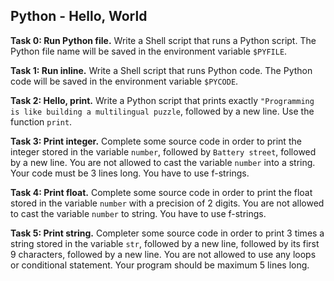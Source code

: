 ## Python - Hello, World

**Task 0: Run Python file.**
Write a Shell script that runs a Python script. The Python file name will be saved in the environment variable `$PYFILE`.

**Task 1: Run inline.**
Write a Shell script that runs Python code. The Python code will be saved in the environment variable `$PYCODE`.

**Task 2: Hello, print.**
Write a Python script that prints exactly `"Programming is like building a multilingual puzzle`, followed by a new line. Use the function `print`.

**Task 3: Print integer.**
Complete some source code in order to print the integer stored in the variable `number`, followed by `Battery street`, followed by a new line. You are not allowed to cast the variable `number` into a string. Your code must be 3 lines long. You have to use f-strings.

**Task 4: Print float.**
Complete some source code in order to print the float stored in the variable `number` with a precision of 2 digits. You are not allowed to cast the variable `number` to string. You have to use f-strings.

**Task 5: Print string.**
Completer some source code in order to print 3 times a string stored in the variable `str`, followed by a new line, followed by its first 9 characters, followed by a new line. You are not allowed to use any loops or conditional statement. Your program should be maximum 5 lines long.
